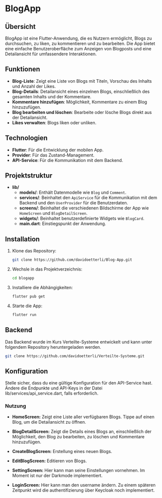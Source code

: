 # BlogApp

## Übersicht

BlogApp ist eine Flutter-Anwendung, die es Nutzern ermöglicht, Blogs zu durchsuchen, zu liken, zu kommentieren und zu bearbeiten. Die App bietet eine einfache Benutzeroberfläche zum Anzeigen von Blogposts und eine Detailansicht für umfassendere Interaktionen.

## Funktionen

- **Blog-Liste**: Zeigt eine Liste von Blogs mit Titeln, Vorschau des Inhalts und Anzahl der Likes.
- **Blog-Details**: Detailansicht eines einzelnen Blogs, einschließlich des gesamten Inhalts und der Kommentare.
- **Kommentare hinzufügen**: Möglichkeit, Kommentare zu einem Blog hinzuzufügen.
- **Blog bearbeiten und löschen**: Bearbeite oder lösche Blogs direkt aus der Detailansicht.
- **Likes verwalten**: Blogs liken oder unliken.

## Technologien

- **Flutter**: Für die Entwicklung der mobilen App.
- **Provider**: Für das Zustand-Management.
- **API-Service**: Für die Kommunikation mit dem Backend.

## Projektstruktur

- **lib/**
  - **models/**: Enthält Datenmodelle wie `Blog` und `Comment`.
  - **services/**: Beinhaltet den `ApiService` für die Kommunikation mit dem Backend und den `UserProvider` für die Benutzerdaten.
  - **screens/**: Beinhaltet die verschiedenen Bildschirme der App wie `HomeScreen` und `BlogDetailScreen`.
  - **widgets/**: Beinhaltet benutzerdefinierte Widgets wie `BlogCard`.
  - **main.dart**: Einstiegspunkt der Anwendung.

## Installation

1. Klone das Repository:

   ```bash
   git clone https://github.com/davidoetterli/Blog-App.git
   ```

2. Wechsle in das Projektverzeichnis:

    ```bash
   cd blogapp
   ```
3. Installiere die Abhängigkeiten:

    ```bash
   flutter pub get
   ```
4. Starte die App:

    ```bash
   flutter run
   ```

## Backend
Das Backend wurde im Kurs Verteilte-Systeme entwickelt und kann unter folgendem Repository heruntergeladen werden.

   ```bash
   git clone https://github.com/davidoetterli/Verteilte-Systeme.git
   ```


## Konfiguration

Stelle sicher, dass du eine gültige Konfiguration für den API-Service hast. Ändere die Endpunkte und API-Keys in der Datei lib/services/api_service.dart, falls erforderlich.

### Nutzung

- **HomeScreen:** 
Zeigt eine Liste aller verfügbaren Blogs. Tippe auf einen Blog, um die Detailansicht zu öffnen.
 
- **BlogDetailScreen:**
Zeigt die Details eines Blogs an, einschließlich der Möglichkeit, den Blog zu bearbeiten, zu löschen und Kommentare hinzuzufügen.
 
- **CreateBlogScreen:**
Erstellung eines neuen Blogs.
 
- **EditBlogScreen:**
Editieren von Blogs.

- **SettingScreen:**
Hier kann man seine Einstellungen vornehmen. Im Moment ist nur der Darkmode implementiert.
 
- **LoginScreen:**
Hier kann man den username ändern. Zu einem späteren Zeitpunkt wird die authentifizierung über Keycloak noch implementiert.